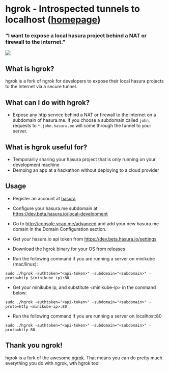 # hgrok - Introspected tunnels to localhost ([homepage](https://beta.hasura.io))
### ”I want to expose a local hasura project behind a NAT or firewall to the internet.”
![](https://raw.githubusercontent.com/hasura/ngrok/master/_docs/hgrok.png)

## What is hgrok?
hgrok is a fork of ngrok for developers to expose their local hasura projects to the Internet via a secure tunnel.

## What can I do with hgrok?
- Expose any http service behind a NAT or firewall to the internet on a subdomain of hasura.me. If you choose a subdomain called `john`, requests to `*.john.hasura.me` will come through the tunnel to your server.

## What is hgrok useful for?
- Temporarily sharing your hasura project that is only running on your development machine
- Demoing an app at a hackathon without deploying to a cloud provider


## Usage
- Register an account at [hasura](https://beta.hasura.io)
- Configure your hasura.me subdomain at https://dev.beta.hasura.io/local-development
- Go to http://console.vcap.me/advanced and add your new hasura.me domain in the Domain Configuration section.
- Get your hasura.io api token from https://dev.beta.hasura.io/settings
- Download the hgrok binary for your OS from [releases](https://github.com/hasura/ngrok/releases/latest)

- Run the following command if you are running a server on minikube (mac/linux):

```
sudo ./hgrok -authtoken="<api-token>" -subdomain="<subdomain>" -proto=http $(minikube ip):80 
```

- Get your minikube ip, and substitute \<minikube-ip> in the command below:

```
sudo ./hgrok -authtoken="<api-token>" -subdomain="<subdomain>" -proto=http <minikube-ip>:80 
```

- Run the following command if you are running a server on localhost:80

```
sudo ./hgrok -authtoken="<api-token>" -subdomain="<subdomain>" -proto=http 80 
```

## Thank you ngrok!
hgrok is a fork of the awesome [ngrok](https://github.com/inconshreveable/ngrok). That means you can do pretty much everything you do with ngrok, wth hgrok too!
